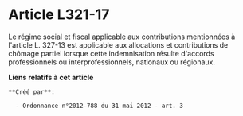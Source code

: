 # Article L321-17

Le régime social et fiscal applicable aux contributions mentionnées à l'article L. 327-13 est applicable aux allocations et
contributions de chômage partiel lorsque cette indemnisation résulte d'accords professionnels ou interprofessionnels,
nationaux ou régionaux.

**Liens relatifs à cet article**

	**Créé par**:

	  - Ordonnance n°2012-788 du 31 mai 2012 - art. 3
